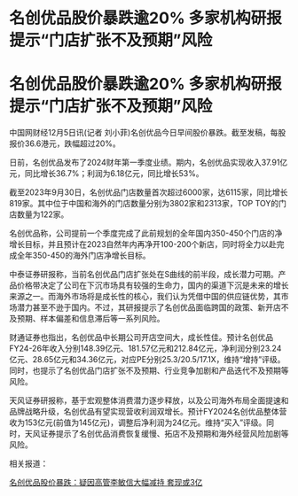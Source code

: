 # 名创优品股价暴跌逾20% 多家机构研报提示“门店扩张不及预期”风险

# 名创优品股价暴跌逾20% 多家机构研报提示“门店扩张不及预期”风险

中国网财经12月5日讯(记者 刘小菲)名创优品今日早间股价暴跌。截至发稿，每股报价36.6港元，跌幅超过20%。

日前，名创优品发布了2024财年第一季度业绩。期内，名创优品实现收入37.91亿元，同比增长36.7%；利润为6.18亿元，同比增长53%。

截至2023年9月30日，名创优品门店数量首次超过6000家，达6115家，同比增长819家。其中位于中国和海外的门店数量分别为3802家和2313家，TOP
TOY的门店数量为122家。

名创优品称，公司提前一个季度完成了此前规划的全年国内350-450个门店的净增长目标，并且预计在2023自然年内再净开100-200个新店，同时将全力以赴完成全年350-450的海外门店净增长目标。

中泰证券研报称，当前名创优品门店扩张处在S曲线的前半段，成长潜力可期。产品价格带决定了公司在下沉市场具有较强的生命力，国内的渠道下沉是未来的增长来源之一。而海外市场将是成长性的核心，我们认为凭借中国的供应链优势，其市场潜力甚至不逊于国内。不过，其研报提示了名创优品面临跨国的政策、新开店不及预期、样本偏差和信息滞后等一系列风险。

财通证券也指出，名创优品中长期公司开店空间大，成长性佳。预计名创优品FY24-26年收入分别148.39亿元、181.57亿元和212.84亿元，净利润分别23.24亿元、28.65亿元和34.36亿元，对应PE分别25.3/20.5/17.1X，维持“增持”评级。同时，也提示了名创优品门店扩张不及预期、行业竞争加剧和产品迭代不及预期等风险。

天风证券研报称，基于宏观整体消费潜力逐步释放，以及公司海外布局全面提速和品牌战略升级，名创优品有望实现营收利润双增长。预计FY2024名创优品整体营收为153亿元(前值为145亿元)，调整后净利润为24亿元。维持“买入”评级。同时，天风证券提示了名创优品消费恢复缓慢、拓店不及预期和海外经营风险加剧等风险。

相关报道：

[名创优品股价暴跌：疑因高管李敏信大幅减持 套现或3亿 ](https://news.qq.com/rain/a/20231205A01VX400)

